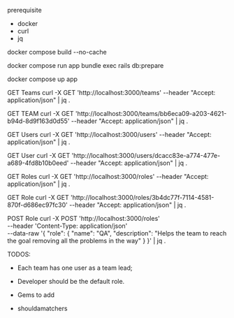 prerequisite

- docker
- curl
- jq

docker compose build --no-cache

docker compose run app bundle exec rails db:prepare

docker compose up app

GET Teams
curl -X GET 'http://localhost:3000/teams' --header "Accept: application/json" | jq .

GET TEAM
curl -X GET 'http://localhost:3000/teams/bb6eca09-a203-4621-b94d-8d9f163d0d55' --header "Accept: application/json" | jq .

GET Users
curl -X GET 'http://localhost:3000/users' --header "Accept: application/json" | jq .

GET User
curl -X GET 'http://localhost:3000/users/dcacc83e-a774-477e-a689-4fd8b10b0eed' --header "Accept: application/json" | jq .

GET Roles
curl -X GET 'http://localhost:3000/roles' --header "Accept: application/json" | jq .

GET Role
curl -X GET 'http://localhost:3000/roles/3b4dc77f-7114-4581-870f-d686ec97fc30' --header "Accept: application/json" | jq .

POST Role
curl -X POST 'http://localhost:3000/roles' \
--header 'Content-Type: application/json' \
--data-raw '{
  "role": {
    "name": "QA",
    "description": "Helps the team to reach the goal removing all the problems in the way"
  }
}' | jq .



TODOS:
- Each team has one user as a team lead;
- Developer should be the default role.

- Gems to add
- shouldamatchers

